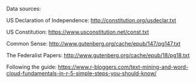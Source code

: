 Data sources: 

US Declaration of Independence: http://constitution.org/usdeclar.txt

US Constitution: https://www.usconstitution.net/const.txt

Common Sense: http://www.gutenberg.org/cache/epub/147/pg147.txt

The Federalist Papers: http://www.gutenberg.org/cache/epub/18/pg18.txt

Following the guide: https://www.r-bloggers.com/text-mining-and-word-cloud-fundamentals-in-r-5-simple-steps-you-should-know/